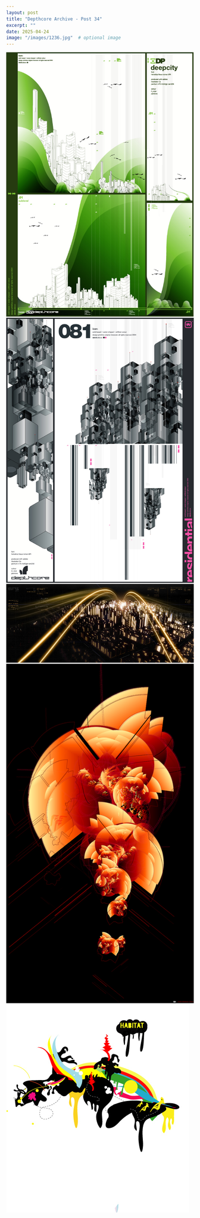 ```yaml
---
layout: post
title: "Depthcore Archive - Post 34"
excerpt: ""
date: 2025-04-24
image: "/images/1236.jpg"  # optional image
---
```


<img src="/images/1236.jpg">
<img src="/images/1237.jpg" alt="1237.jpg"/>
<img src="/images/1238.jpg" alt="1238.jpg"/>
<img src="/images/1239.jpg" alt="1239.jpg"/>
<img src="/images/1240.jpg" alt="1240.jpg"/>
